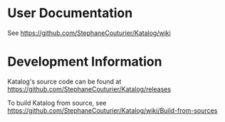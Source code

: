 User Documentation
==================
See https://github.com/StephaneCouturier/Katalog/wiki



Development Information
=======================
Katalog's source code can be found at https://github.com/StephaneCouturier/Katalog/releases

To build Katalog from source, see https://github.com/StephaneCouturier/Katalog/wiki/Build-from-sources
